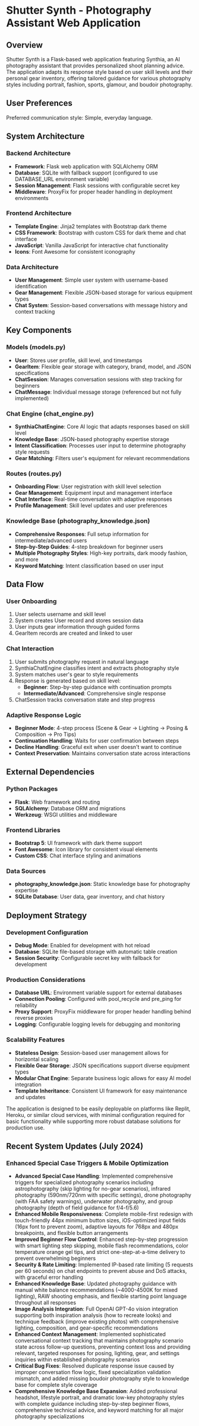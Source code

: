 # Shutter Synth - Photography Assistant Web Application

## Overview

Shutter Synth is a Flask-based web application featuring Synthia, an AI photography assistant that provides personalized shoot planning advice. The application adapts its response style based on user skill levels and their personal gear inventory, offering tailored guidance for various photography styles including portrait, fashion, sports, glamour, and boudoir photography.

## User Preferences

Preferred communication style: Simple, everyday language.

## System Architecture

### Backend Architecture
- **Framework**: Flask web application with SQLAlchemy ORM
- **Database**: SQLite with fallback support (configured to use DATABASE_URL environment variable)
- **Session Management**: Flask sessions with configurable secret key
- **Middleware**: ProxyFix for proper header handling in deployment environments

### Frontend Architecture
- **Template Engine**: Jinja2 templates with Bootstrap dark theme
- **CSS Framework**: Bootstrap with custom CSS for dark theme and chat interface
- **JavaScript**: Vanilla JavaScript for interactive chat functionality
- **Icons**: Font Awesome for consistent iconography

### Data Architecture
- **User Management**: Simple user system with username-based identification
- **Gear Management**: Flexible JSON-based storage for various equipment types
- **Chat System**: Session-based conversations with message history and context tracking

## Key Components

### Models (models.py)
- **User**: Stores user profile, skill level, and timestamps
- **GearItem**: Flexible gear storage with category, brand, model, and JSON specifications
- **ChatSession**: Manages conversation sessions with step tracking for beginners
- **ChatMessage**: Individual message storage (referenced but not fully implemented)

### Chat Engine (chat_engine.py)
- **SynthiaChatEngine**: Core AI logic that adapts responses based on skill level
- **Knowledge Base**: JSON-based photography expertise storage
- **Intent Classification**: Processes user input to determine photography style requests
- **Gear Matching**: Filters user's equipment for relevant recommendations

### Routes (routes.py)
- **Onboarding Flow**: User registration with skill level selection
- **Gear Management**: Equipment input and management interface
- **Chat Interface**: Real-time conversation with adaptive responses
- **Profile Management**: Skill level updates and user preferences

### Knowledge Base (photography_knowledge.json)
- **Comprehensive Responses**: Full setup information for intermediate/advanced users
- **Step-by-Step Guides**: 4-step breakdown for beginner users
- **Multiple Photography Styles**: High-key portraits, dark moody fashion, and more
- **Keyword Matching**: Intent classification based on user input

## Data Flow

### User Onboarding
1. User selects username and skill level
2. System creates User record and stores session data
3. User inputs gear information through guided forms
4. GearItem records are created and linked to user

### Chat Interaction
1. User submits photography request in natural language
2. SynthiaChatEngine classifies intent and extracts photography style
3. System matches user's gear to style requirements
4. Response is generated based on skill level:
   - **Beginner**: Step-by-step guidance with continuation prompts
   - **Intermediate/Advanced**: Comprehensive single response
5. ChatSession tracks conversation state and step progress

### Adaptive Response Logic
- **Beginner Mode**: 4-step process (Scene & Gear → Lighting → Posing & Composition → Pro Tips)
- **Continuation Handling**: Waits for user confirmation between steps
- **Decline Handling**: Graceful exit when user doesn't want to continue
- **Context Preservation**: Maintains conversation state across interactions

## External Dependencies

### Python Packages
- **Flask**: Web framework and routing
- **SQLAlchemy**: Database ORM and migrations
- **Werkzeug**: WSGI utilities and middleware

### Frontend Libraries
- **Bootstrap 5**: UI framework with dark theme support
- **Font Awesome**: Icon library for consistent visual elements
- **Custom CSS**: Chat interface styling and animations

### Data Sources
- **photography_knowledge.json**: Static knowledge base for photography expertise
- **SQLite Database**: User data, gear inventory, and chat history

## Deployment Strategy

### Development Configuration
- **Debug Mode**: Enabled for development with hot reload
- **Database**: SQLite file-based storage with automatic table creation
- **Session Security**: Configurable secret key with fallback for development

### Production Considerations
- **Database URL**: Environment variable support for external databases
- **Connection Pooling**: Configured with pool_recycle and pre_ping for reliability
- **Proxy Support**: ProxyFix middleware for proper header handling behind reverse proxies
- **Logging**: Configurable logging levels for debugging and monitoring

### Scalability Features
- **Stateless Design**: Session-based user management allows for horizontal scaling
- **Flexible Gear Storage**: JSON specifications support diverse equipment types
- **Modular Chat Engine**: Separate business logic allows for easy AI model integration
- **Template Inheritance**: Consistent UI framework for easy maintenance and updates

The application is designed to be easily deployable on platforms like Replit, Heroku, or similar cloud services, with minimal configuration required for basic functionality while supporting more robust database solutions for production use.

## Recent System Updates (July 2024)

### Enhanced Special Case Triggers & Mobile Optimization
- **Advanced Special Case Handling**: Implemented comprehensive triggers for specialized photography scenarios including astrophotography (skip lighting for no-gear scenarios), infrared photography (590nm/720nm with specific settings), drone photography (with FAA safety warnings), underwater photography, and group photography (depth of field guidance for f/4-f/5.6)
- **Enhanced Mobile Responsiveness**: Complete mobile-first redesign with touch-friendly 44px minimum button sizes, iOS-optimized input fields (16px font to prevent zoom), adaptive layouts for 768px and 480px breakpoints, and flexible button arrangements
- **Improved Beginner Flow Control**: Enhanced step-by-step progression with smart lighting step skipping, mobile flash recommendations, color temperature orange gel tips, and strict one-step-at-a-time delivery to prevent overwhelming beginners
- **Security & Rate Limiting**: Implemented IP-based rate limiting (5 requests per 60 seconds) on chat endpoints to prevent abuse and DoS attacks, with graceful error handling
- **Enhanced Knowledge Base**: Updated photography guidance with manual white balance recommendations (~4000-4500K for mixed lighting), RAW shooting emphasis, and flexible starting point language throughout all responses
- **Image Analysis Integration**: Full OpenAI GPT-4o vision integration supporting both inspiration analysis (how to recreate looks) and technique feedback (improve existing photos) with comprehensive lighting, composition, and gear-specific recommendations
- **Enhanced Context Management**: Implemented sophisticated conversational context tracking that maintains photography scenario state across follow-up questions, preventing context loss and providing relevant, targeted responses for posing, lighting, gear, and settings inquiries within established photography scenarios
- **Critical Bug Fixes**: Resolved duplicate response issue caused by improper conversation flow logic, fixed specialization validation mismatch, and added missing boudoir photography style to knowledge base for complete style coverage
- **Comprehensive Knowledge Base Expansion**: Added professional headshot, lifestyle portrait, and dramatic low-key photography styles with complete guidance including step-by-step beginner flows, comprehensive technical advice, and keyword matching for all major photography specializations